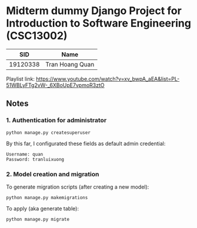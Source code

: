 # Midterm dummy Django Project for Introduction to Software Engineering (CSC13002)

|SID|Name|
|---|----|
|19120338|Tran Hoang Quan|

Playlist link: https://www.youtube.com/watch?v=xv_bwpA_aEA&list=PL-51WBLyFTg2vW-_6XBoUpE7vpmoR3ztO

## Notes
### 1. Authentication for administrator
```
python manage.py createsuperuser
```

By this far, I configurated these fields as default admin credential:
```
Username: quan
Password: tranluixuong
```

### 2. Model creation and migration
To generate migration scripts (after creating a new model):
```
python manage.py makemigrations
```

To apply (aka generate table):
```
python manage.py migrate
```